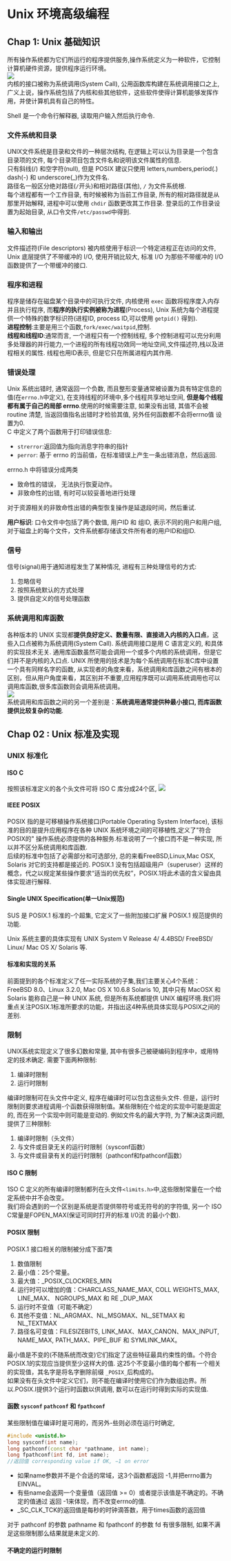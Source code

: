 # Unix 环境高级编程
## Chap 1: Unix 基础知识
所有操作系统都为它们所运行的程序提供服务,操作系统定义为一种软件，它控制计算机硬件资源，提供程序运行环境。<br>
![](figure/1.1.png)<br>
内核的接口被称为系统调用(System Call), 公用函数库构建在系统调用接口之上, 广义上说，操作系统包括了内核和些其他软件，这些软件使得计算机能够发挥作用，并使计算机具有自己的特性。<br>

Shell 是一个命令行解释器, 读取用户输入然后执行命令. 

### 文件系统和目录
UNIX文件系统是目录和文件的一种层次结构, 在逻辑上可以认为目录是一个包含目录项的文件, 每个目录项目包含文件名和说明该文件属性的信息. <br>
只有斜线(/) 和空字符(null), 但是 POSIX 建议只使用 letters,numbers,period(.) dash(-) 和 underscore(\_)作为文件名.<br>
路径名一般区分绝对路径(`/`开头)和相对路径(其他), `/` 为文件系统根.<br>
每个进程都有一个工作目录, 有时候被称为当前工作目录, 所有的相对路径就是从那里开始解释, 进程中可以使用 `chdir` 函数更改其工作目录. 登录后的工作目录设置为起始目录, 从口令文件`/etc/passwd`中得到. 

### 输入和输出
文件描述符(File descriptors) 被内核使用于标识一个特定进程正在访问的文件, Unix 底层提供了不带缓冲的 I/O, 使用开销比较大, 标准 I/O 为那些不带缓冲的 I/O 函数提供了一个带缓冲的接口. 

### 程序和进程
程序是储存在磁盘某个目录中的可执行文件, 内核使用 `exec` 函数将程序度入内存并且执行程序, 而**程序的执行实例被称为进程**(Process), Unix 系统为每个进程提供一个特殊的数字标识符(进程ID, process ID,可以使用 `getpid()` 得到).<br>
**进程控制**:主要是用三个函数,`fork/exec/waitpid`,控制. <br>
**线程和线程ID**:通常而言, 一个进程只有一个控制线程, 多个控制进程可以充分利用多处理器的并行能力,一个进程的所有线程功效同一地址空间,文件描述符,栈以及进程相关的属性. 线程也用ID表示, 但是它只在所属进程内其作用. 

### 错误处理
Unix 系统出错时, 通常返回一个负数, 而且整形变量通常被设置为具有特定信息的值(在`errno.h`中定义), 在支持线程的环境中,多个线程共享地址空间, **但是每个线程都有属于自己的局部 errno**.使用的时候需要注意, 如果没有出错, 其值不会被 routine 清楚, 当返回值指名出错时才检验其值, 另外任何函数都不会将errno值 设置为0.<br>
C 中定义了两个函数用于打印错误信息:
* `strerror`:返回值为指向消息字符串的指针
* `perror`: 基于 errno 的当前值，在标准错误上产生一条出错消息，然后返回.

errno.h 中将错误分成两类
* 致命性的错误， 无法执行恢夏动作。
* 非致命性的出错, 有时可以较妥善地进行处理

对于资源相关的非致命性出错的典型恢复操作是延退段时间，然后重试. 

**用户标识**:
口令文件中包括了两个数值, 用户ID 和 组ID, 表示不同的用户和用户组, 对于磁盘上的每个文件，文件系统都存储该文件所有者的用户ID和组ID. 

### 信号
信号(signal)用于通知进程发生了某种情况, 进程有三种处理信号的方式:
1. 忽略信号
2. 按照系统默认的方式处理
3. 提供自定义的信号处理函数

### 系统调用和库函数
各种版本的 UNIX 实现都**提供良好定义、数量有限、直接进入内核的入口点**，这些入口点被称为系统调用(System Call). 系统调用接口是用 C 语言定义的, 和具体的实现技术无关. 通用库函数虽然可能会调用一个或多个内核的系统调用，但是它们并不是内核的入口点. UNIX 所使用的技术是为每个系统调用在标准C库中设置一个具有同样名字的函数, 从实现者的角度来看，系统调用和库函数之间有根本的区别，但从用户角度来看，其区别并不重要,应用程序既可以调用系统调用也可以调用库函数,很多库函数则会调用系统调用。<br>
![](figure/1.2.png)<br>
系统调用和库函数之间的另一个差别是：**系统调用通常提供种最小接口, 而库函数提供比较复杂的功能**. 

## Chap 02 : Unix 标准及实现
### UNIX 标准化
#### ISO C
按照该标准定义的各个头文件可将 ISO C 库分成24个区, 
![](figure/2.1.png)<br>
#### IEEE POSIX
POSIX 指的是可移植操作系统接口(Portable Operating System Interface), 该标准的目的是提升应用程序在各种 UNIX 系统环境之间的可移植性,定义了"符合POSIX的" 操作系统必须提供的各种服务.标准说明了一个接口而不是一种实现, 所以并不区分系统调用和库函数.<br>
后续的标准中包括了必需部分和可选部分, 总的来看FreeBSD,Linux,Mac OSX, Solaris 对它的支持都是接近的. POSIX.1 没有包括超级用户（superuser）这样的概念，代之以规定某些操作要求“适当的优先权”，POSIX.1将此术语的含义留由具体实现进行解释. 

#### Single UNIX Specification(单一Unix规范)
SUS 是 POSIX.1 标准的-个超集, 它定义了一些附加接口扩展 POSIX.1 规范提供的功能. 

Unix 系统主要的具体实现有 UNIX System V Release 4/ 4.4BSD/ FreeBSD/ Linux/ Mac OS X/ Solaris 等.

#### 标准和实现的关系
前面提到的各个标准定义了任一实际系统的子集,我们主要关心4个系统：FreeBSD 8.0、Linux 3.2.0, Mac OS X 10.6.8 Solaris 10, 其中只有 MacOSX 和 Solaris 能称自己是一种 UNIX 系统, 但是所有系统都提供 UNIX 编程环境.我们将重点关注POSIX.1标准所要求的功能，并指出这4种系统具体实现与POSIX之间的差别.

### 限制
UNIX系统实现定义了很多幻数和常量, 其中有很多己被硬编码到程序中，或用特定的技术确定. 需要下面两种限制:
1. 编译时限制
2. 运行时限制

编译时限制可在头文件中定义, 程序在编译时可以包含这些头文件. 但是，运行时限制则要求进程调用-个函数获得限制值。某些限制在个给定的实现中可能是固定的, 而在另一个实现中则可能是变动的. 例如文件名的最大字符, 为了解决这类问题,提供了三种限制:
1. 编译时限制（头文件）
2. 与文件或目录无关的运行时限制（sysconf函数）
3. 与文件或目录有关的运行时限制（pathconf和fpathconf函数）

#### ISO C 限制
1SO C 定义的所有编译时限制都列在头文件`<limits.h>`中,这些限制常量在一个给定系统中并不会改变。<br>
我们将会遇到的一个区别是系统是否提供带符号或无符号的的字符值, 另一个 ISO C常量是FOPEN_MAX(保证可同时打开的标准 I/0流 的最小个数).

#### POSIX 限制
POSIX.1 接口相关的限制被分成下面7类
1. 数值限制
2. 最小值：25个常量。
3. 最大值：_POSIX_CLOCKRES_MIN
4. 运行时可以增加的值：CHARCLASS_NAME_MAX, COLL WEIGHTS_MAX, LINE_MAX、 NGROUPS_MAX 和 RE _DUP_MAX
5. 运行时不变值（可能不确定）
6. 其他不变值：NL_ARGMAX、NL_MSGMAX、NL_SETMAX 和 NL_TEXTMAX
7. 路径名可变值：FILESIZEBITS, LINK_MAX、MAX_CANON、MAX_INPUT, NAME_MAX, PATH_MAX、PIPE_BUF 和 SYMLINK_MAX。

最小值是不变的(不随系统而改变)它们指定了这些特征最具约束性的值。个符合POSIX.1的实现应当提供至少这样大的值. 这25个不变最小值的每个都有一个相关的实现值，其名字是将名字删除前缀 `_POSIX_`后构成的。<br>
如果没有在头文件中定义它们，则不能在编译时使用它们作为数组边界。所以.POSIX.I提供3个运行时函数以供调用, 数可以在运行时得到实际的实现值.

#### 函数 `sysconf` `pathconf` 和 `fpathconf`
某些限制值在编译时是可用的，而另外-些则必须在运行时确定, 
```C++
#include <unistd.h>
long sysconf(int name);
long pathconf(const char *pathname, int name);
long fpathconf(int fd, int name);
//返回值 corresponding value if OK, −1 on error
```
* 如果name参数并不是个合适的常域，这3个函数都返回 -1,并把errno置为EINVAL。
* 有些name会返网一个变量值（返回值 >= 0）或者提示该值是不确定的。不确定的值通过 返回 -1来体现，而不改变errno的值.
* _SC_CLK_TCK的返回值是每秒的时钟滴答数，用于times函数的返回值

对于 pathconf 的参数 pathname 和 fpathconf 的参数 fd 有很多限制, 如果不满足这些限制那么结果就是未定义的. 

#### 不确定的运行时限制
